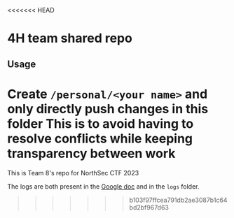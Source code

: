 <<<<<<< HEAD
# 4H team shared repo

## Usage

Create `/personal/<your name>` and only directly push changes in this folder
This is to avoid having to resolve conflicts while keeping transparency between work
=======
This is Team 8's repo for NorthSec CTF 2023

The logs are both present in the [Google doc](https://docs.google.com/document/d/1S3NzLCrH1SU_6MrMmKWnFmo03FF_PCEw2HkK5uWUq5w/edit?usp=sharing) and in the `logs` folder.
>>>>>>> b103f97ffcea791db2ae3087b1c64bd2bf967d63

